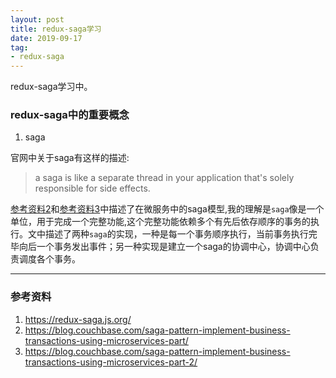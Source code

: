```yaml
---
layout: post
title: redux-saga学习
date: 2019-09-17
tag: 
- redux-saga
---
```


redux-saga学习中。

<!-- more -->

### redux-saga中的重要概念

1. saga

官网中关于saga有这样的描述:

> a saga is like a separate thread in your application that's solely responsible for side effects. 

[参考资料2](https://blog.couchbase.com/saga-pattern-implement-business-transactions-using-microservices-part/)和[参考资料3](https://blog.couchbase.com/saga-pattern-implement-business-transactions-using-microservices-part-2/)中描述了在微服务中的saga模型,我的理解是`saga`像是一个单位，用于完成一个完整功能,这个完整功能依赖多个有先后依存顺序的事务的执行。文中描述了两种`saga`的实现，一种是每一个事务顺序执行，当前事务执行完毕向后一个事务发出事件；另一种实现是建立一个saga的协调中心，协调中心负责调度各个事务。

---

### 参考资料

1. https://redux-saga.js.org/
2. https://blog.couchbase.com/saga-pattern-implement-business-transactions-using-microservices-part/
3. https://blog.couchbase.com/saga-pattern-implement-business-transactions-using-microservices-part-2/

